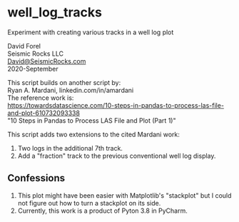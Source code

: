 # well_log_tracks
Experiment with creating various tracks in a well log plot

David Forel  
Seismic Rocks LLC  
David@SeismicRocks.com  
2020-September

This script builds on another script by:  
Ryan A. Mardani, linkedin.com/in/amardani  
The reference work is:  
https://towardsdatascience.com/10-steps-in-pandas-to-process-las-file-and-plot-610732093338  
"10 Steps in Pandas to Process LAS File and Plot (Part 1)"

This script adds two extensions to the cited Mardani work:
  1. Two logs in the additional 7th track.
  2. Add a "fraction" track to the previous conventional well log display.

## Confessions

  1. This plot might have been easier with Matplotlib's "stackplot" but I could not figure out how to turn a stackplot on its side.
  2. Currently, this work is a product of Pyton 3.8 in PyCharm.
